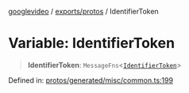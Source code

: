 [googlevideo](../../../README.md) / [exports/protos](../README.md) / IdentifierToken

# Variable: IdentifierToken

> **IdentifierToken**: `MessageFns`\<[`IdentifierToken`](../interfaces/IdentifierToken.md)\>

Defined in: [protos/generated/misc/common.ts:199](https://github.com/LuanRT/googlevideo/blob/cc730b4dbadc5ae882d6aa28d716e442943577fa/protos/generated/misc/common.ts#L199)

